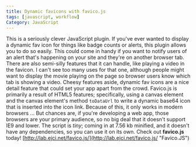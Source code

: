 ```yaml
---
title: Dynamic favicons with favico.js
tags: [javascript, workflow]
Category: JavaScript
---
```


This is a seriously clever JavaScript plugin. If you've ever wanted to display a dynamic fav icon for things like badge counts or alerts, this plugin allows you to do so easily. This could come in handy if you want to notify users of an alert that's happening on your site and they're on another browser tab. There are also semi-silly features that it can handle, like playing a video in the favicon. I can't see too many uses for that one, although people might want to display the movie playing on the page so browser users know which tab is showing a video. Cheesy features aside, dynamic fav icons are a nice detail feature that could set your app apart from the crowd. Favico.js is primarily a result of HTML5 features; specifically, using a canvas element and the canvas element's method `toDataUrl` to write a dynamic base64 icon that is inserted into the icon link. Because of this, it only works in modern browsers ... But chances are, if you're developing a web app, those browsers are your primary audience, so no big deal that it doesn't support IE9 and lower. The script is *tiny*; coming in at 7.56 kb minified, and it doesn't have any dependencies, so you can use it on its own. Check out **favico.js** today! [http://lab.ejci.net/favico.js/](http://lab.ejci.net/favico.js/ "Favico.JS")
